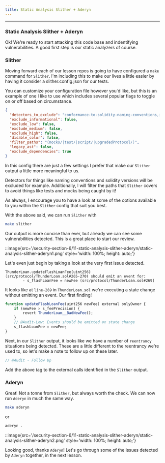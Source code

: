 ```yaml
---
title: Static Analysis Slither + Aderyn
---
```


---

### Static Analysis Slither + Aderyn

Ok! We're ready to start attacking this code base and indentifying vulnerabilities. A good first step is our static analyzers of course.

### Slither

Moving forward each of our lesson repos is going to have configured a `make` command for `Slither`. I'm including this to make our lives a little easier by having it consider a slither.config.json for our tests.

You can customize your configuration file however you'd like, but this is an example of one I like to use which includes several popular flags to toggle on or off based on circumstance.

```json
{
  "detectors_to_exclude": "conformance-to-solidity-naming-conventions,incorrect-versions-of-solidity",
  "exclude_informational": false,
  "exclude_low": false,
  "exclude_medium": false,
  "exclude_high": false,
  "disable_color": false,
  "filter_paths": "(mocks/|test/|script/|upgradedProtocol/)",
  "legacy_ast": false,
  "exclude_dependencies": true
}
```

In this config there are just a few settings I prefer that make our `Slither` output a little more meaningful to us.

Detectors for things like naming conventions and solidity versions will be excluded for example. Additionally, I will filter the paths that `Slither` covers to avoid things like tests and mocks being caught by it!

As always, I encourage you to have a look at some of the options available to you within the `Slither` config that suit you best.

With the above said, we can run `Slither` with

```bash
make slither
```

Our output is more concise than ever, but already we can see some vulnerabilities detected. This is a great place to start our review.

::image{src='/security-section-6/11-static-analysis-slither-aderyn/static-analysis-slither-aderyn1.png' style='width: 100%; height: auto;'}

Let's even just begin by taking a look at the very first issue detected.

```
ThunderLoan.updateFlashLoanFee(uint256) (src/protocol/ThunderLoan.sol#265-270) should emit an event for:
        - s_flashLoanFee = newFee (src/protocol/ThunderLoan.sol#269)
```

It looks like at `line-269` in `ThunderLoan.sol` we're executing a state change without emitting an event. Our first finding!

```js
function updateFlashLoanFee(uint256 newFee) external onlyOwner {
    if (newFee > s_feePrecision) {
        revert ThunderLoan__BadNewFee();
    }
    // @Audit-Low: Events should be emitted on state change
    s_flashLoanFee = newFee;
}
```

Next, in our `Slither` output, it looks like we have a number of `reentrancy` situations being detected. These are a little different to the reentrancy we're used to, so let's make a note to follow up on these later.

```js
// @Audit - Follow Up
```

Add the above tag to the external calls identified in the `Slither` output.

### Aderyn

Great! Not a tonne from `Slither`, but always worth the check. We can now run `Aderyn` in much the same way.

```bash
make aderyn
```

or

```bash
aderyn .
```

::image{src='/security-section-6/11-static-analysis-slither-aderyn/static-analysis-slither-aderyn2.png' style='width: 100%; height: auto;'}

Looking good, thanks `Aderyn`! Let's go through some of the issues detected by `Aderyn` together, in the next lesson.
